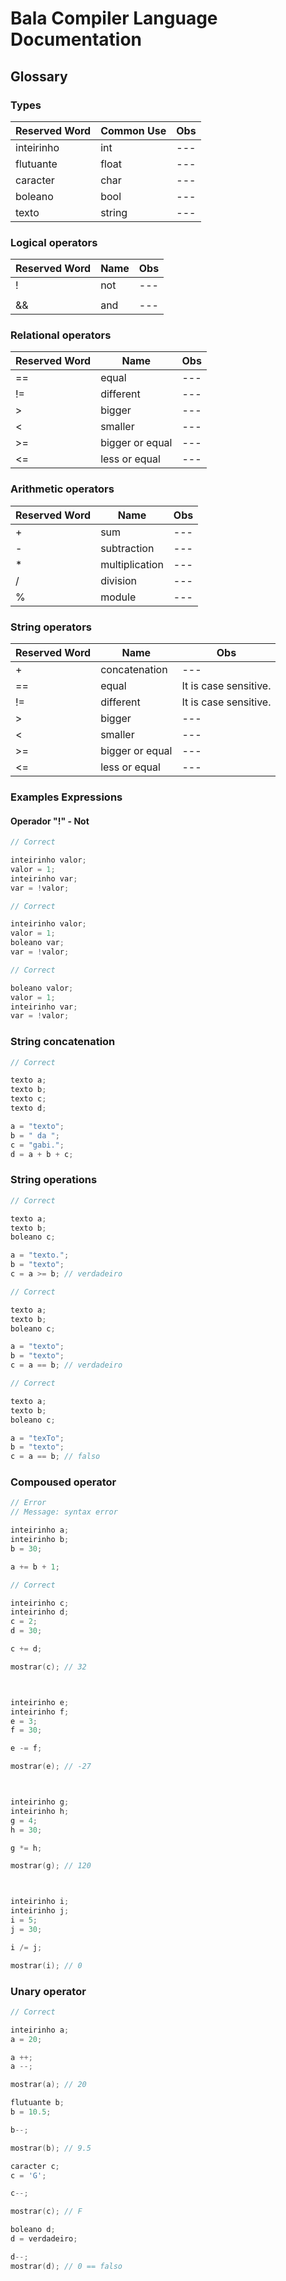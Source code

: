 # Bala Compiler Language Documentation 

## Glossary

### Types
| Reserved Word | Common Use | Obs |
|--- |--- |--- |
| inteirinho | int | --- |
| flutuante | float | --- |
| caracter | char | --- |
| boleano | bool | --- |
| texto | string | --- |

### Logical operators
| Reserved Word | Name | Obs |
|--- |--- |--- |
| ! | not | --- |
| || | or | --- |
| && | and | --- |

### Relational operators
| Reserved Word | Name | Obs |
|--- |--- |--- |
| == | equal | --- |
| != | different | --- |
| > | bigger | --- |
| < | smaller | --- |
| >= | bigger or equal | --- |
| <= | less or equal | --- |

### Arithmetic operators
| Reserved Word | Name | Obs |
|--- |--- |--- |
| + | sum | --- |
| - | subtraction | --- |
| * | multiplication | --- |
| / | division | --- |
| % | module | --- |

### String operators
| Reserved Word | Name | Obs |
|--- |--- |--- |
| + | concatenation | --- |
| == | equal | It is case sensitive. |
| != | different | It is case sensitive. |
| > | bigger | --- |
| < | smaller | --- |
| >= | bigger or equal | --- |
| <= | less or equal | --- |


### Examples Expressions

#### Operador "!" - Not

```cpp
// Correct

inteirinho valor;
valor = 1;
inteirinho var;
var = !valor;

```

```cpp
// Correct

inteirinho valor;
valor = 1;
boleano var;
var = !valor;

```

```cpp
// Correct

boleano valor;
valor = 1;
inteirinho var;
var = !valor;

```

### String concatenation

```cpp
// Correct

texto a;
texto b;
texto c;
texto d;

a = "texto";
b = " da ";
c = "gabi.";
d = a + b + c;

```

### String operations

```cpp
// Correct

texto a;
texto b;
boleano c;

a = "texto.";
b = "texto";
c = a >= b; // verdadeiro

```

```cpp
// Correct

texto a;
texto b;
boleano c;

a = "texto";
b = "texto";
c = a == b; // verdadeiro

```


```cpp
// Correct

texto a;
texto b;
boleano c;

a = "texTo";
b = "texto";
c = a == b; // falso

```

### Compoused operator

```cpp
// Error
// Message: syntax error 

inteirinho a;
inteirinho b;
b = 30;

a += b + 1;

```

```cpp
// Correct

inteirinho c;
inteirinho d;
c = 2;
d = 30;

c += d;

mostrar(c); // 32



inteirinho e;
inteirinho f;
e = 3;
f = 30;

e -= f;

mostrar(e); // -27



inteirinho g;
inteirinho h;
g = 4;
h = 30;

g *= h;

mostrar(g); // 120



inteirinho i;
inteirinho j;
i = 5;
j = 30;

i /= j;

mostrar(i); // 0

```

### Unary operator

```cpp
// Correct

inteirinho a;
a = 20;

a ++;
a --;

mostrar(a); // 20

flutuante b;
b = 10.5;

b--;

mostrar(b); // 9.5

caracter c;
c = 'G';

c--;

mostrar(c); // F

boleano d;
d = verdadeiro;

d--;
mostrar(d); // 0 == falso

```
